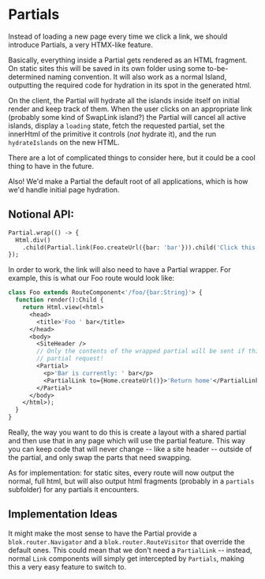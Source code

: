 # Partials

Instead of loading a new page every time we click a link, we should introduce Partials, a very HTMX-like feature.

Basically, everything inside a Partial gets rendered as an HTML fragment. On static sites this will be saved in its own folder using some to-be-determined naming convention. It will also work as a normal Island, outputting the required code for hydration in its spot in the generated html.

On the client, the Partial will hydrate all the islands inside itself on initial render and keep track of them. When the user clicks on an appropriate link (probably some kind of SwapLink island?) the Partial will cancel all active islands, display a `loading` state, fetch the requested partial, set the innerHtml of the primitive it controls (*not* hydrate it), and the run `hydrateIslands` on the new HTML.

There are a lot of complicated things to consider here, but it could be a cool thing to have in the future.

Also! We'd make a Partial the default root of all applications, which is how we'd handle initial page hydration.

## Notional API:

```haxe
Partial.wrap(() -> {
  Html.div()
    .child(Partial.link(Foo.createUrl({bar: 'bar'})).child('Click this'));
});
```

In order to work, the link will also need to have a Partial wrapper. For example, this is what our Foo route would look like:

```haxe
class Foo extends RouteComponent<'/foo/{bar:String}'> {
  function render():Child {
    return Html.view(<html>
      <head>
        <title>'Foo ' bar</title>
      </head>
      <body>
        <SiteHeader />
        // Only the contents of the wrapped partial will be sent if this is a 
        // partial request!
        <Partial>
          <p>'Bar is currently: ' bar</p>
          <PartialLink to={Home.createUrl()}>'Return home'</PartialLink>
        </Partial>
      </body>
    </html>);
  }
}
```

Really, the way you want to do this is create a layout with a shared partial and then use that in any page which will use the partial feature. This way you can keep code that will never change -- like a site header -- outside of the partial, and only swap the parts that need swapping.

As for implementation: for static sites, every route will now output the normal, full html, but will also output html fragments (probably in a `partials` subfolder) for any partials it encounters.

## Implementation Ideas

It might make the most sense to have the Partial provide a `blok.router.Navigator` and a `blok.router.RouteVisitor` that override the default ones. This could mean that we don't need a `PartialLink` -- instead, normal `Link` components will simply get intercepted by `Partials`, making this a very easy feature to switch to.
